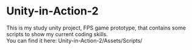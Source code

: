 # Unity-in-Action-2
This is my study unity project, FPS game prototype, that contains some scripts to show my current coding skills.  
You can find it here: 
Unity-in-Action-2/Assets/Scripts/
